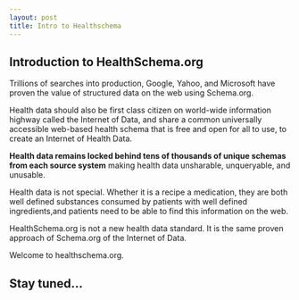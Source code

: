 ```yaml
---
layout: post
title: Intro to Healthschema
---
```



Introduction to HealthSchema.org
-----

Trillions of searches into production, Google, Yahoo, and Microsoft have proven the value of structured data on the web using Schema.org.

Health data should also be first class citizen on world-wide information highway called the Internet of Data, and share a common universally accessible web-based health schema that is free and open for all to use, to create an Internet of Health Data.  

**Health data remains locked behind  tens of thousands of unique schemas from each source system** making health data unsharable, unqueryable, and unusable.

Health data is not special. Whether it is a recipe a medication, they are both well defined substances consumed by patients with well defined ingredients,and patients need to be able to find this information on the web.

HealthSchema.org is not a new health data standard. It is the same proven approach of Schema.org of the Internet of Data.


Welcome to healthschema.org.


Stay tuned...
-----


